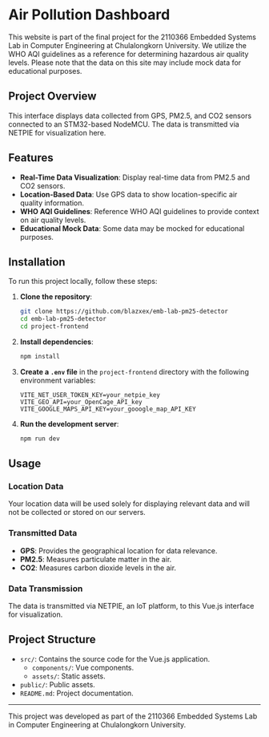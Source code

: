 # Air Pollution Dashboard

This website is part of the final project for the 2110366 Embedded Systems Lab in Computer Engineering at Chulalongkorn University. We utilize the WHO AQI guidelines as a reference for determining hazardous air quality levels. Please note that the data on this site may include mock data for educational purposes.

## Project Overview

This interface displays data collected from GPS, PM2.5, and CO2 sensors connected to an STM32-based NodeMCU. The data is transmitted via NETPIE for visualization here.

## Features

- **Real-Time Data Visualization**: Display real-time data from PM2.5 and CO2 sensors.
- **Location-Based Data**: Use GPS data to show location-specific air quality information.
- **WHO AQI Guidelines**: Reference WHO AQI guidelines to provide context on air quality levels.
- **Educational Mock Data**: Some data may be mocked for educational purposes.

## Installation

To run this project locally, follow these steps:

1. **Clone the repository**:
    ```bash
    git clone https://github.com/blazxex/emb-lab-pm25-detector
    cd emb-lab-pm25-detector
    cd project-frontend
    ```

2. **Install dependencies**:
    ```bash
    npm install
    ```

3. **Create a `.env` file** in the `project-frontend` directory with the following environment variables:
    ```env
    VITE_NET_USER_TOKEN_KEY=your_netpie_key
    VITE_GEO_API=your_OpenCage_API_key
    VITE_GOOGLE_MAPS_API_KEY=your_gooogle_map_API_KEY
    ```

4. **Run the development server**:
    ```bash
    npm run dev
    ```

## Usage

### Location Data

Your location data will be used solely for displaying relevant data and will not be collected or stored on our servers.

### Transmitted Data

- **GPS**: Provides the geographical location for data relevance.
- **PM2.5**: Measures particulate matter in the air.
- **CO2**: Measures carbon dioxide levels in the air.

### Data Transmission

The data is transmitted via NETPIE, an IoT platform, to this Vue.js interface for visualization.

## Project Structure

- `src/`: Contains the source code for the Vue.js application.
  - `components/`: Vue components.
  - `assets/`: Static assets.
- `public/`: Public assets.
- `README.md`: Project documentation.

---

This project was developed as part of the 2110366 Embedded Systems Lab in Computer Engineering at Chulalongkorn University.
